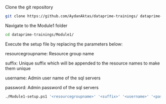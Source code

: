 Clone the git repository
```sh
git clone https://github.com/AydanAktas/dataprime-trainings/ dataprime-trainings
```

Navigate to the Module1 folder
```sh
cd dataprime-trainings/Module1/
```

Execute the setup file by replacing the parameters below:

resourcegroupname: Resource group name 

suffix: Unique suffix which will be appended to the resource names to make them unique

username: Admin user name of the sql servers

password: Admin password of the sql servers

```sh
./Module1-setup.ps1 '<resourcegroupname>' '<suffix>' '<username>' '<password>'
```
